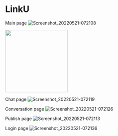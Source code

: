 # LinkU

Main page
![Screenshot_20220521-072108](https://user-images.githubusercontent.com/95346303/169640789-2834bc00-bd3d-41b6-9731-f592c1a64b65.png) 

<img src="[https://user-images.githubusercontent.com/95346303/169640789-2834bc00-bd3d-41b6-9731-f592c1a64b65.png]" width="200" height="200" /><br/>

Chat page
![Screenshot_20220521-072119](https://user-images.githubusercontent.com/95346303/169640783-c629fe34-36db-45dd-86fc-a1c9196d5834.png)

Conversation page
![Screenshot_20220521-072126](https://user-images.githubusercontent.com/95346303/169640786-d6b419c3-4533-4c4f-9fc3-5b4f4328074c.png)

Publish page
![Screenshot_20220521-072113](https://user-images.githubusercontent.com/95346303/169640790-cd8d6b71-a9dd-45d7-ab18-24bfaf5dfee6.png)

Login page
![Screenshot_20220521-072136](https://user-images.githubusercontent.com/95346303/169640787-8e0ded56-4479-41f3-ba20-f56c4d5fc43f.png)
